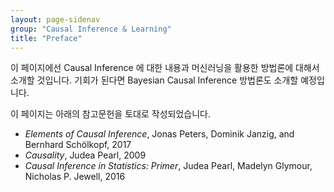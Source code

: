 ```yaml
---
layout: page-sidenav
group: "Causal Inference & Learning"
title: "Preface"
---
```


이 페이지에선 Causal Inference 에 대한 내용과 머신러닝을 활용한 방법론에 대해서 소개할 것입니다. 기회가 된다면 Bayesian Causal Inference 방법론도 소개할 예정입니다.

이 페이지는 아래의 참고문헌을 토대로 작성되었습니다.

- *Elements of Causal Inference*, Jonas Peters, Dominik Janzig, and Bernhard Schölkopf, 2017
- *Causality*, Judea Pearl, 2009
- *Causal Inference in Statistics: Primer*, Judea Pearl, Madelyn Glymour, Nicholas P. Jewell, 2016

